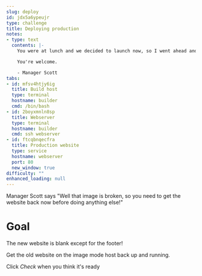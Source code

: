 ```yaml
---
slug: deploy
id: jdx5a6ypeujr
type: challenge
title: Deploying production
notes:
- type: text
  contents: |-
    You were at lunch and we decided to launch now, so I went ahead and just deployed it for you.

    You're welcome.

    - Manager Scott
tabs:
- id: mfsv4htjy6ig
  title: Build host
  type: terminal
  hostname: builder
  cmd: /bin/bash
- id: 2boyxmnln8sp
  title: Webserver
  type: terminal
  hostname: builder
  cmd: ssh webserver
- id: ftcqbnqecfra
  title: Production website
  type: service
  hostname: webserver
  port: 80
  new_window: true
difficulty: ""
enhanced_loading: null
---
```

Manager Scott says "Well that image is broken, so you need to get the website back now before doing anything else!"

# Goal

The new website is blank except for the footer!

Get the old website on the image mode host back up and running.

Click *Check* when you think it's ready